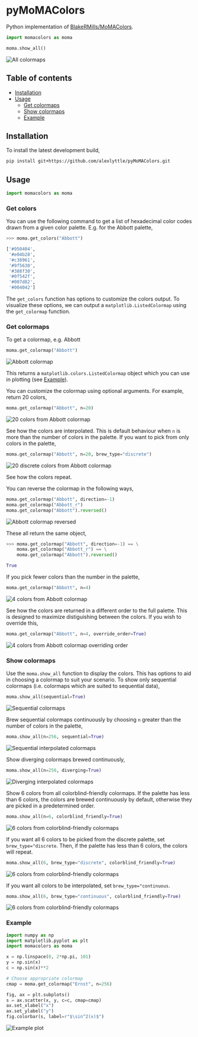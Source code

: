 # pyMoMAColors

Python implementation of [BlakeRMills/MoMAColors](https://github.com/BlakeRMills/MoMAColors).

```python
import momacolors as moma

moma.show_all()
```

![All colormaps](images/colormaps.png)

## Table of contents

- [Installation](#installation)
- [Usage](#usage)
    - [Get colormaps](#get-colormaps)
    - [Show colormaps](#show-colormaps)
    - [Example](#example)

## Installation

To install the latest development build,

```bash
pip install git+https://github.com/alexlyttle/pyMoMAColors.git
```

## Usage

```python
import momacolors as moma
```

### Get colors

You can use the following command to get a list of hexadecimal color codes drawn from a given color palette. E.g. for the Abbott palette,

```python
>>> moma.get_colors("Abbott")

['#950404',
 '#e04b28',
 '#c38961',
 '#9f5630',
 '#388f30',
 '#0f542f',
 '#007d82',
 '#004042']
```

The `get_colors` function has options to customize the colors output. To visualize these options, we can output a `matplotlib.ListedColormap` using the `get_colormap` function.

### Get colormaps

To get a colormap, e.g. Abbott

```python
moma.get_colormap("Abbott")
```

![Abbott colormap](images/abbott.png)

This returns a `matplotlib.colors.ListedColormap` object which you can use in plotting (see [Example](#example)).

You can customize the colormap using optional arguments. For example, return 20 colors,

```python
moma.get_colormap("Abbott", n=20)
```

![20 colors from Abbott colormap](images/abbott_20.png)

See how the colors are interpolated. This is default behaviour when `n` is more than the number of colors in the palette. If you want to pick from only colors in the palette,

```python
moma.get_colormap("Abbott", n=20, brew_type="discrete")
```

![20 discrete colors from Abbott colormap](images/abbott_20_discrete.png)

See how the colors repeat.

You can reverse the colormap in the following ways,

```python
moma.get_colormap("Abbott", direction=-1)
moma.get_colormap("Abbott_r")
moma.get_colormap("Abbott").reversed()
```

![Abbott colormap reversed](images/abbott_reversed.png)

These all return the same object,

```python
>>> moma.get_colormap("Abbott", direction=-1) == \
    moma.get_colormap("Abbott_r") == \
    moma.get_colormap("Abbott").reversed()

True
```

If you pick fewer colors than the number in the palette,

```python
moma.get_colormap("Abbott", n=4)
```

![4 colors from Abbott colormap](images/abbott_4.png)

See how the colors are returned in a different order to the full palette. This is designed to maximize distiguishing between the colors. If you wish to override this,

```python
moma.get_colormap("Abbott", n=4, override_order=True)
```

![4 colors from Abbott colormap overriding order](images/abbott_4_override.png)

### Show colormaps

Use the `moma.show_all` function to display the colors. This has options to aid in choosing a colormap to suit your scenario. To show only sequential colormaps (i.e. colormaps which are suited to sequential data),

```python
moma.show_all(sequential=True)
```

![Sequential colormaps](images/sequential.png)

Brew sequential colormaps continuously by choosing `n` greater than the number of colors in the palette,

```python
moma.show_all(n=256, sequential=True)
```

![Sequential interpolated colormaps](images/sequential_256.png)

Show diverging colormaps brewed continuously,

```python
moma.show_all(n=256, diverging=True)
```

![Diverging interpolated colormaps](images/diverging_256.png)

Show 6 colors from all colorblind-friendly colormaps. If the palette has less than 6 colors, the colors are brewed continuously by default, otherwise they are picked in a predetermined order.

```python
moma.show_all(n=6, colorblind_friendly=True)
```

![6 colors from colorblind-friendly colormaps](images/colorblind_6.png)

If you want all 6 colors to be picked from the discrete palette, set `brew_type="discrete`. Then, if the palette has less than 6 colors, the colors will repeat.

```python
moma.show_all(6, brew_type="discrete", colorblind_friendly=True)
```

![6 colors from colorblind-friendly colormaps](images/colorblind_6_discrete.png)

If you want all colors to be interpolated, set `brew_type="continuous`.

```python
moma.show_all(6, brew_type="continuous", colorblind_friendly=True)
```

![6 colors from colorblind-friendly colormaps](images/colorblind_6_continuous.png)

### Example

```python
import numpy as np
import matplotlib.pyplot as plt
import momacolors as moma

x = np.linspace(0, 2*np.pi, 101)
y = np.sin(x)
c = np.sin(x)**2

# Choose appropriate colormap
cmap = moma.get_colormap("Ernst", n=256)

fig, ax = plt.subplots()
s = ax.scatter(x, y, c=c, cmap=cmap)
ax.set_xlabel("x")
ax.set_ylabel("y")
fig.colorbar(s, label=r"$\sin^2(x)$")
```

![Example plot](images/example.png)
